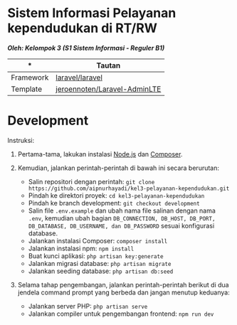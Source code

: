 # Sistem Informasi Pelayanan kependudukan di RT/RW

**_Oleh: Kelompok 3 (S1 Sistem Informasi - Reguler B1)_**

| \*        | Tautan                                                                          |
| --------- | ------------------------------------------------------------------------------- |
| Framework | [laravel/laravel](https://github.com/laravel/laravel)                           |
| Template  | [jeroennoten/Laravel-AdminLTE](https://github.com/jeroennoten/Laravel-AdminLTE) |

# Development

Instruksi:

1. Pertama-tama, lakukan instalasi [Node.js](https://nodejs.org/en/blog/release/v18.12.0) dan [Composer](https://getcomposer.org/).

2. Kemudian, jalankan perintah-perintah di bawah ini secara berurutan:

    - Salin repositori dengan perintah: `git clone https://github.com/aipnurhayadi/kel3-pelayanan-kependudukan.git`
    - Pindah ke direktori proyek: `cd kel3-pelayanan-kependudukan`
    - Pindah ke branch development: `git checkout development`
    - Salin file `.env.example` dan ubah nama file salinan dengan nama `.env`, kemudian ubah bagian `DB_CONNECTION, DB_HOST, DB_PORT, DB_DATABASE, DB_USERNAME, dan DB_PASSWORD` sesuai konfigurasi database.
    - Jalankan instalasi Composer: `composer install`
    - Jalankan instalasi npm: `npm install`
    - Buat kunci aplikasi: `php artisan key:generate`
    - Jalankan migrasi database: `php artisan migrate`
    - Jalankan seeding database: `php artisan db:seed`

3. Selama tahap pengembangan, jalankan perintah-perintah berikut di dua jendela command prompt yang berbeda dan jangan menutup keduanya:

    - Jalankan server PHP: `php artisan serve`
    - Jalankan compiler untuk pengembangan frontend: `npm run dev`
